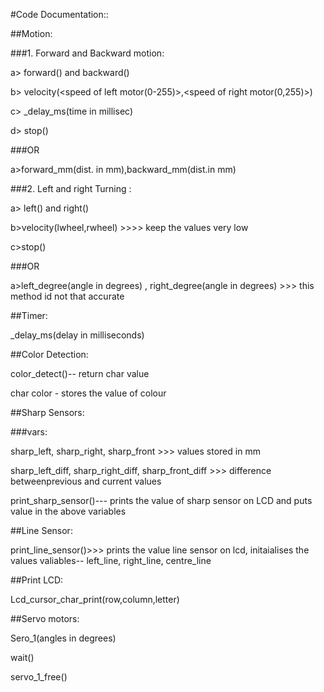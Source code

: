 #Code Documentation::

##Motion:

###1. Forward and Backward motion:

  a> forward() and backward()
  
  b> velocity(<speed of left motor(0-255)>,<speed of right motor(0,255)>)
  
  c> _delay_ms(time in millisec)
  
  d> stop()

###OR
  
  a>forward_mm(dist. in mm),backward_mm(dist.in mm)

###2. Left and right Turning :
  
a> left() and right()

  b>velocity(lwheel,rwheel) >>>> keep the values very low

  c>stop()

  ###OR

  a>left_degree(angle in degrees) , right_degree(angle in degrees)  >>> this method id not that accurate



##Timer:

_delay_ms(delay in milliseconds)



##Color Detection:


color_detect()-- return char value

char color - stores the value of colour

##Sharp Sensors:

###vars:

sharp_left, sharp_right, sharp_front   >>> values stored in mm

sharp_left_diff, sharp_right_diff, sharp_front_diff  >>> difference betweenprevious and current values

print_sharp_sensor()--- prints the value of sharp sensor on LCD and puts value in the above variables


##Line Sensor: 

print_line_sensor()>>> prints the value line sensor on lcd, initaialises the values valiables-- left_line, right_line, centre_line

##Print LCD: 

Lcd_cursor_char_print(row,column,letter)

##Servo motors:

Sero_1(angles in degrees)

wait()

servo_1_free()


